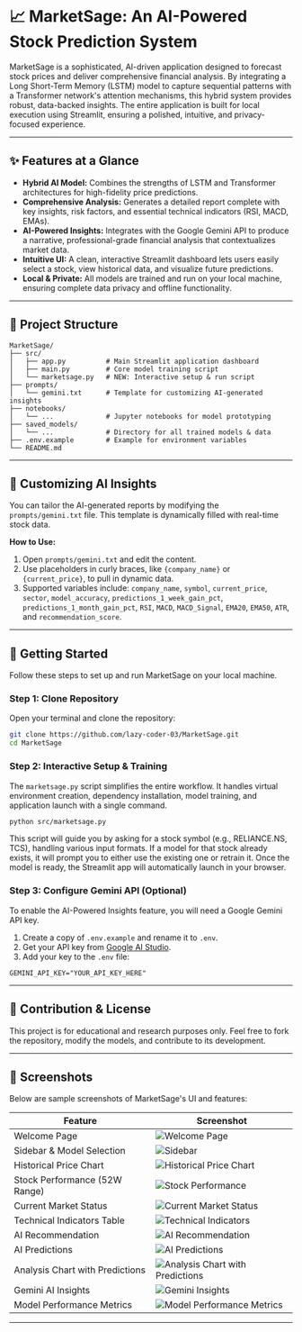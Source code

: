 
# 📈 MarketSage: An AI-Powered Stock Prediction System

MarketSage is a sophisticated, AI-driven application designed to forecast stock prices and deliver comprehensive financial analysis. By integrating a Long Short-Term Memory (LSTM) model to capture sequential patterns with a Transformer network's attention mechanisms, this hybrid system provides robust, data-backed insights. The entire application is built for local execution using Streamlit, ensuring a polished, intuitive, and privacy-focused experience.

---

## ✨ Features at a Glance

- **Hybrid AI Model:** Combines the strengths of LSTM and Transformer architectures for high-fidelity price predictions.
- **Comprehensive Analysis:** Generates a detailed report complete with key insights, risk factors, and essential technical indicators (RSI, MACD, EMAs).
- **AI-Powered Insights:** Integrates with the Google Gemini API to produce a narrative, professional-grade financial analysis that contextualizes market data.
- **Intuitive UI:** A clean, interactive Streamlit dashboard lets users easily select a stock, view historical data, and visualize future predictions.
- **Local & Private:** All models are trained and run on your local machine, ensuring complete data privacy and offline functionality.

---

## 📁 Project Structure

```text
MarketSage/
├── src/
│   ├── app.py          # Main Streamlit application dashboard
│   ├── main.py         # Core model training script
│   └── marketsage.py   # NEW: Interactive setup & run script
├── prompts/
│   └── gemini.txt      # Template for customizing AI-generated insights
├── notebooks/
│   └── ...             # Jupyter notebooks for model prototyping
├── saved_models/
│   └── ...             # Directory for all trained models & data
├── .env.example        # Example for environment variables
└── README.md
```

---

## 🎨 Customizing AI Insights

You can tailor the AI-generated reports by modifying the `prompts/gemini.txt` file. This template is dynamically filled with real-time stock data.

**How to Use:**

1. Open `prompts/gemini.txt` and edit the content.
2. Use placeholders in curly braces, like `{company_name}` or `{current_price}`, to pull in dynamic data.
3. Supported variables include: `company_name`, `symbol`, `current_price`, `sector`, `model_accuracy`, `predictions_1_week_gain_pct`, `predictions_1_month_gain_pct`, `RSI`, `MACD`, `MACD_Signal`, `EMA20`, `EMA50`, `ATR`, and `recommendation_score`.

---

## 🚀 Getting Started

Follow these steps to set up and run MarketSage on your local machine.

### Step 1: Clone Repository

Open your terminal and clone the repository:

```bash
git clone https://github.com/lazy-coder-03/MarketSage.git
cd MarketSage
```

### Step 2: Interactive Setup & Training

The `marketsage.py` script simplifies the entire workflow. It handles virtual environment creation, dependency installation, model training, and application launch with a single command.

```bash
python src/marketsage.py
```

This script will guide you by asking for a stock symbol (e.g., RELIANCE.NS, TCS), handling various input formats. If a model for that stock already exists, it will prompt you to either use the existing one or retrain it. Once the model is ready, the Streamlit app will automatically launch in your browser.

### Step 3: Configure Gemini API (Optional)

To enable the AI-Powered Insights feature, you will need a Google Gemini API key.

1. Create a copy of `.env.example` and rename it to `.env`.
2. Get your API key from [Google AI Studio](https://aistudio.google.com/app/apikey).
3. Add your key to the `.env` file:

```text
GEMINI_API_KEY="YOUR_API_KEY_HERE"
```

---

## 🤝 Contribution & License

This project is for educational and research purposes only. Feel free to fork the repository, modify the models, and contribute to its development.


---

## 📸 Screenshots

Below are sample screenshots of MarketSage's UI and features:

| Feature | Screenshot |
|---------|------------|
| Welcome Page | ![Welcome Page](images/Welcome_Page.png) |
| Sidebar & Model Selection | ![Sidebar](images/Sidebar.png) |
| Historical Price Chart | ![Historical Price Chart](images/Historical_Price_Chart.png) |
| Stock Performance (52W Range) | ![Stock Performance](images/Stock_Performance.png) |
| Current Market Status | ![Current Market Status](images/Current_Market_Status.png) |
| Technical Indicators Table | ![Technical Indicators](images/Technical_indicators.png) |
| AI Recommendation | ![AI Recommendation](images/AI_Recomendation.png) |
| AI Predictions | ![AI Predictions](images/AI_Predictions.png) |
| Analysis Chart with Predictions | ![Analysis Chart with Predictions](images/Analysis_Chart_with_Predictions.png) |
| Gemini AI Insights | ![Gemini Insights](images/Gemini_insights.png) |
| Model Performance Metrics | ![Model Performance Metrics](images/Model_performance_metrics.png) |
---